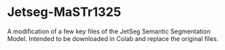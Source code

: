 # Jetseg-MaSTr1325
A modification of a few key files of the JetSeg Semantic Segmentation Model. Intended to be downloaded in Colab and replace the original files.
